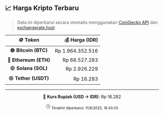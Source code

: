 

<!-- HARGA_KRIPTO -->
## 📈 Harga Kripto Terbaru

> Data ini diperbarui secara otomatis menggunakan [CoinGecko API](https://www.coingecko.com/) dan [exchangerate.host](https://exchangerate.host/)

<div align="center">

| 🪙 Token | 💰 Harga (IDR) |
|:------:|---------------:|
| 🟠 **Bitcoin (BTC)**   | Rp 1.964.352.516 |
| 🔵 **Ethereum (ETH)**  | Rp 68.527.283 |
| 🟣 **Solana (SOL)**    | Rp 2.926.229 |
| 🟢 **Tether (USDT)**   | Rp 16.283 |

---

💱 **Kurs Rupiah (USD → IDR)**: Rp 16.282

🕒 <sub>Terakhir diperbarui: 11/8/2025, 18.43.03</sub>

</div>
<!-- /HARGA_KRIPTO -->